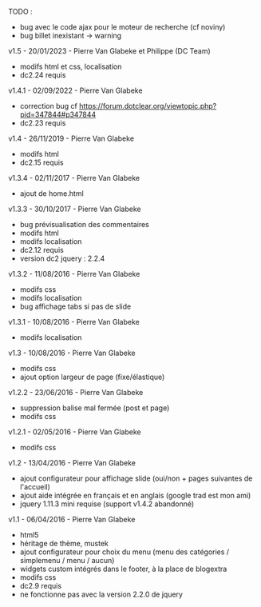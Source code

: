 TODO :
* bug avec le code ajax pour le moteur de recherche (cf noviny)
* bug billet inexistant -> warning

v1.5 - 20/01/2023 - Pierre Van Glabeke et Philippe (DC Team)
* modifs html et css, localisation
* dc2.24 requis

v1.4.1 - 02/09/2022 - Pierre Van Glabeke
* correction bug cf https://forum.dotclear.org/viewtopic.php?pid=347844#p347844
* dc2.23 requis

v1.4 - 26/11/2019 - Pierre Van Glabeke
* modifs html
* dc2.15 requis

v1.3.4 - 02/11/2017 - Pierre Van Glabeke
* ajout de home.html

v1.3.3 - 30/10/2017 - Pierre Van Glabeke
* bug prévisualisation des commentaires
* modifs html
* modifs localisation
* dc2.12 requis
* version dc2 jquery : 2.2.4

v1.3.2 - 11/08/2016 - Pierre Van Glabeke
* modifs css
* modifs localisation
* bug affichage tabs si pas de slide

v1.3.1 - 10/08/2016 - Pierre Van Glabeke
* modifs localisation

v1.3 - 10/08/2016 - Pierre Van Glabeke
* modifs css
* ajout option largeur de page (fixe/élastique)

v1.2.2 - 23/06/2016 - Pierre Van Glabeke
* suppression balise mal fermée (post et page)
* modifs css

v1.2.1 - 02/05/2016 - Pierre Van Glabeke
* modifs css

v1.2 - 13/04/2016 - Pierre Van Glabeke
* ajout configurateur pour affichage slide (oui/non + pages suivantes de l'accueil)
* ajout aide intégrée en français et en anglais (google trad est mon ami)
* jquery 1.11.3 mini requise (support v1.4.2 abandonné)

v1.1 - 06/04/2016 - Pierre Van Glabeke
* html5
* héritage de thème, mustek
* ajout configurateur pour choix du menu (menu des catégories / simplemenu / menu / aucun)
* widgets custom intégrés dans le footer, à la place de blogextra
* modifs css
* dc2.9 requis
* ne fonctionne pas avec la version 2.2.0 de jquery